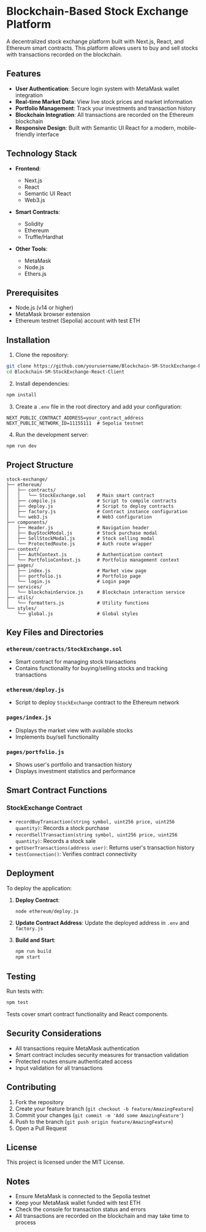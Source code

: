 # Blockchain-Based Stock Exchange Platform

A decentralized stock exchange platform built with Next.js, React, and Ethereum smart contracts. This platform allows users to buy and sell stocks with transactions recorded on the blockchain.

## Features

- **User Authentication**: Secure login system with MetaMask wallet integration
- **Real-time Market Data**: View live stock prices and market information
- **Portfolio Management**: Track your investments and transaction history
- **Blockchain Integration**: All transactions are recorded on the Ethereum blockchain
- **Responsive Design**: Built with Semantic UI React for a modern, mobile-friendly interface

## Technology Stack

- **Frontend**:

  - Next.js
  - React
  - Semantic UI React
  - Web3.js

- **Smart Contracts**:

  - Solidity
  - Ethereum
  - Truffle/Hardhat

- **Other Tools**:
  - MetaMask
  - Node.js
  - Ethers.js

## Prerequisites

- Node.js (v14 or higher)
- MetaMask browser extension
- Ethereum testnet (Sepolia) account with test ETH

## Installation

1. Clone the repository:

```bash
git clone https://github.com/yourusername/Blockchain-SM-StockExchange-React-Client.git
cd Blockchain-SM-StockExchange-React-Client
```

2. Install dependencies:

```bash
npm install
```

3. Create a `.env` file in the root directory and add your configuration:

```env
NEXT_PUBLIC_CONTRACT_ADDRESS=your_contract_address
NEXT_PUBLIC_NETWORK_ID=11155111  # Sepolia testnet
```

4. Run the development server:

```bash
npm run dev
```

## Project Structure

```plaintext
stock-exchange/
├── ethereum/
│   ├── contracts/
│   │   └── StockExchange.sol    # Main smart contract
│   ├── compile.js               # Script to compile contracts
│   ├── deploy.js                # Script to deploy contracts
│   ├── factory.js               # Contract instance configuration
│   └── web3.js                  # Web3 configuration
├── components/
│   ├── Header.js                # Navigation header
│   ├── BuyStockModal.js         # Stock purchase modal
│   ├── SellStockModal.js        # Stock selling modal
│   └── ProtectedRoute.js        # Auth route wrapper
├── context/
│   ├── AuthContext.js           # Authentication context
│   └── PortfolioContext.js      # Portfolio management context
├── pages/
│   ├── index.js                 # Market view page
│   ├── portfolio.js             # Portfolio page
│   └── login.js                 # Login page
├── services/
│   └── blockchainService.js     # Blockchain interaction service
├── utils/
│   └── formatters.js            # Utility functions
└── styles/
    └── global.js                # Global styles
```

## Key Files and Directories

### `ethereum/contracts/StockExchange.sol`

- Smart contract for managing stock transactions
- Contains functionality for buying/selling stocks and tracking transactions

### `ethereum/deploy.js`

- Script to deploy `StockExchange` contract to the Ethereum network

### `pages/index.js`

- Displays the market view with available stocks
- Implements buy/sell functionality

### `pages/portfolio.js`

- Shows user's portfolio and transaction history
- Displays investment statistics and performance

## Smart Contract Functions

### StockExchange Contract

- `recordBuyTransaction(string symbol, uint256 price, uint256 quantity)`: Records a stock purchase
- `recordSellTransaction(string symbol, uint256 price, uint256 quantity)`: Records a stock sale
- `getUserTransactions(address user)`: Returns user's transaction history
- `testConnection()`: Verifies contract connectivity

## Deployment

To deploy the application:

1. **Deploy Contract**:

   ```bash
   node ethereum/deploy.js
   ```

2. **Update Contract Address**:
   Update the deployed address in `.env` and `factory.js`

3. **Build and Start**:
   ```bash
   npm run build
   npm start
   ```

## Testing

Run tests with:

```bash
npm test
```

Tests cover smart contract functionality and React components.

## Security Considerations

- All transactions require MetaMask authentication
- Smart contract includes security measures for transaction validation
- Protected routes ensure authenticated access
- Input validation for all transactions

## Contributing

1. Fork the repository
2. Create your feature branch (`git checkout -b feature/AmazingFeature`)
3. Commit your changes (`git commit -m 'Add some AmazingFeature'`)
4. Push to the branch (`git push origin feature/AmazingFeature`)
5. Open a Pull Request

## License

This project is licensed under the MIT License.

## Notes

- Ensure MetaMask is connected to the Sepolia testnet
- Keep your MetaMask wallet funded with test ETH
- Check the console for transaction status and errors
- All transactions are recorded on the blockchain and may take time to process
